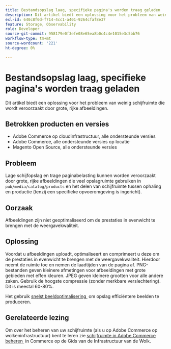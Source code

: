 ```yaml
---
title: Bestandsopslag laag, specifieke pagina's worden traag geladen
description: Dit artikel biedt een oplossing voor het probleem van weinig schijfruimte die wordt veroorzaakt door grote, rijke afbeeldingen.
exl-id: 640c8f0d-f714-4cc1-a401-9264cfaf8e37
feature: Storage, Observability
role: Developer
source-git-commit: 958179e0f3efe08e65ea8b0c4c4e1015e3c5bb76
workflow-type: tm+mt
source-wordcount: '221'
ht-degree: 0%

---
```


# Bestandsopslag laag, specifieke pagina&#39;s worden traag geladen

Dit artikel biedt een oplossing voor het probleem van weinig schijfruimte die wordt veroorzaakt door grote, rijke afbeeldingen.

## Betrokken producten en versies

* Adobe Commerce op cloudinfrastructuur, alle ondersteunde versies
* Adobe Commerce, alle ondersteunde versies op locatie
* Magento Open Source, alle ondersteunde versies

## Probleem

Lage schijfopslag en trage paginabelasting kunnen worden veroorzaakt door grote, rijke afbeeldingen die veel opslagruimte gebruiken in `pub/media/catalog/products` en het delen van schijfruimte tussen ophaling en productie (tenzij een specifieke opvoeromgeving is ingericht).

## Oorzaak

Afbeeldingen zijn niet geoptimaliseerd om de prestaties in evenwicht te brengen met de weergavekwaliteit.

## Oplossing

Voordat u afbeeldingen uploadt, optimaliseert en comprimeert u deze om de prestaties in evenwicht te brengen met de weergavekwaliteit. Hierdoor neemt de ruimte toe en nemen de laadtijden van de pagina af. PNG-bestanden geven kleinere afmetingen voor afbeeldingen met grote gebieden met effen kleuren. JPEG geven kleinere grootten voor alle andere zaken. Gebruik de hoogste compressie (zonder merkbare verslechtering). Dit is meestal 60-80%.

Het gebruik [&#x200B; snelst beeldoptimalisering &#x200B;](https://experienceleague.adobe.com/docs/commerce-cloud-service/user-guide/cdn/fastly-image-optimization.html?lang=nl-NL) om opslag efficiëntere beelden te produceren.

## Gerelateerde lezing

Om over het beheren van uw schijfruimte (als u op Adobe Commerce op wolkeninfrastructuur) bent te leren zie [&#x200B; schijfruimte in Adobe Commerce beheren &#x200B;](https://experienceleague.adobe.com/docs/commerce-cloud-service/user-guide/develop/storage/manage-disk-space.html?lang=nl-NL) in Commerce op de Gids van de Infrastructuur van de Wolk.
